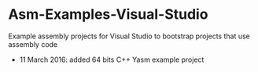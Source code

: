 # Asm-Examples-Visual-Studio
Example assembly projects for Visual Studio to bootstrap projects that use assembly code

* 11 March 2016: added 64 bits C++ Yasm example project

